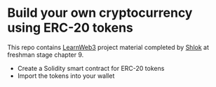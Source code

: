 # Build your own cryptocurrency using ERC-20 tokens

This repo contains [LearnWeb3](https://learnweb3.io/) project material completed by [Shlok](https://github.com/shlok2740) at freshman stage chapter 9.

- Create a Solidity smart contract for ERC-20 tokens
- Import the tokens into your wallet
